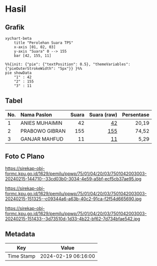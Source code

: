 # Hasil

## Grafik

```mermaid
xychart-beta
    title "Perolehan Suara TPS"
    x-axis [01, 02, 03]
    y-axis "Suara" 0 --> 155
    bar [42, 155, 11]
```

```mermaid
%%{init: {"pie": {"textPosition": 0.5}, "themeVariables": {"pieOuterStrokeWidth": "5px"}} }%%
pie showData
    "1" : 42
    "2" : 155
    "3" : 11
```

## Tabel

| No. | Nama Paslon    | Suara | Suara (raw) | Persentase |
|:--- |:-------------- | -----:| -----------:| ----------:|
| 1   | ANIES MUHAIMIN | 42    | [42][p-1]   | 20,19      |
| 2   | PRABOWO GIBRAN | 155   | [155][p-2]  | 74,52      |
| 3   | GANJAR MAHFUD  | 11    | [11][p-3]   | 5,29       |


[p-1]: https://github.com/gigit-pemilu/pemilu-2024-75-gorontalo/blob/main/pilpres/hitung-suara/sub/75-gorontalo/sub/01-gorontalo/sub/04-tibawa/sub/2003-datahu/sub/003-tps/sub/paslon-1.txt
[p-2]: https://github.com/gigit-pemilu/pemilu-2024-75-gorontalo/blob/main/pilpres/hitung-suara/sub/75-gorontalo/sub/01-gorontalo/sub/04-tibawa/sub/2003-datahu/sub/003-tps/sub/paslon-2.txt
[p-3]: https://github.com/gigit-pemilu/pemilu-2024-75-gorontalo/blob/main/pilpres/hitung-suara/sub/75-gorontalo/sub/01-gorontalo/sub/04-tibawa/sub/2003-datahu/sub/003-tps/sub/paslon-3.txt

## Foto C Plano

https://sirekap-obj-formc.kpu.go.id/1629/pemilu/ppwp/75/01/04/20/03/7501042003003-20240215-144710--33cd03b0-3034-4e59-a5bf-ecf5cb37ae95.jpg

https://sirekap-obj-formc.kpu.go.id/1629/pemilu/ppwp/75/01/04/20/03/7501042003003-20240215-151325--c09344a6-a63b-40c2-91ca-f2f54d665690.jpg

https://sirekap-obj-formc.kpu.go.id/1629/pemilu/ppwp/75/01/04/20/03/7501042003003-20240215-151433--3d73510d-1d33-4b22-bf62-7d734bfae542.jpg


## Metadata

| Key        | Value               |
| ---------- | ------------------- |
| Time Stamp | 2024-02-19 06:16:00 |



